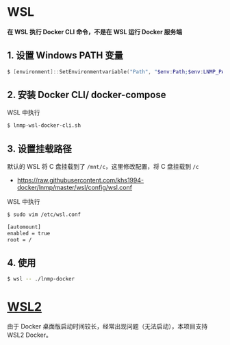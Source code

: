 # WSL

**在 WSL 执行 Docker CLI 命令，不是在 WSL 运行 Docker 服务端**

## 1. 设置 Windows PATH 变量

```powershell
$ [environment]::SetEnvironmentvariable("Path", "$env:Path;$env:LNMP_PATH\windows;$env:LNMP_PATH\wsl", "User")
```

## 2. 安装 Docker CLI/ docker-compose

WSL 中执行

```bash
$ lnmp-wsl-docker-cli.sh
```

## 3. 设置挂载路径

默认的 WSL 将 C 盘挂载到了 `/mnt/c`，这里修改配置，将 C 盘挂载到 `/c`

* https://raw.githubusercontent.com/khs1994-docker/lnmp/master/wsl/config/wsl.conf

WSL 中执行

```bash
$ sudo vim /etc/wsl.conf

[automount]
enabled = true
root = /
```

## 4. 使用

```bash
$ wsl -- ./lnmp-docker
```

# [WSL2](https://github.com/khs1994-docker/lnmp/blob/master/wsl2/README.DOCKER.md)

由于 Docker 桌面版启动时间较长，经常出现问题（无法启动），本项目支持 WSL2 Docker。
